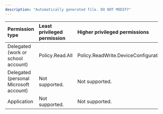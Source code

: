 ```yaml
---
description: "Automatically generated file. DO NOT MODIFY"
---
```


|Permission type|Least privileged permission|Higher privileged permissions|
|:---|:---|:---|
|Delegated (work or school account)|Policy.Read.All|Policy.ReadWrite.DeviceConfiguration|
|Delegated (personal Microsoft account)|Not supported.|Not supported.|
|Application|Not supported.|Not supported.|


